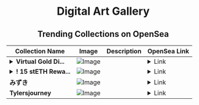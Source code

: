 <div align="center">

# Digital Art Gallery

## Trending Collections on OpenSea

| Collection Name                       | Image                                                                                     | Description                       | OpenSea Link                                                                                          |
|---------------------------------------|-------------------------------------------------------------------------------------------|-----------------------------------|--------------------------------------------------------------------------------------------------------|
| **<details><summary>Virtual Gold Di...</summary>Virtual Gold Digger Token & NFT Support</details>** | ![Image](https://i.seadn.io/s/raw/files/73ea96257d98664458b61c855dcf7e9f.jpg?w=500&auto=format?w=200&auto=format) |  | <details><summary>Link</summary>[Virtual Gold Digger Token & NFT Support](https://opensea.io/collection/virtual-gold-digger-token-nft-support)</details> |
| **<details><summary>! 15 stETH Rewa...</summary>! 15 stETH Reward</details>** | ![Image](https://i.seadn.io/s/raw/files/69940138b1776b6b6d2e566c5a128e6b.jpg?w=500&auto=format?w=200&auto=format) |  | <details><summary>Link</summary>[! 15 stETH Reward](https://opensea.io/collection/15-steth-reward-121)</details> |
| **みずき** | ![Image](https://i.seadn.io/s/raw/files/3f10d02682744164ebd8a2c532b8c23e.jpg?w=500&auto=format?w=200&auto=format) |  | <details><summary>Link</summary>[みずき](https://opensea.io/collection/mizuki-81)</details> |
| **Tylersjourney** | ![Image](https://i.seadn.io/s/raw/files/b11da5ec54b108be969fd49075a25b3c.jpg?w=500&auto=format?w=200&auto=format) |  | <details><summary>Link</summary>[Tylersjourney](https://opensea.io/collection/tylersjourney-1)</details> |

</div>